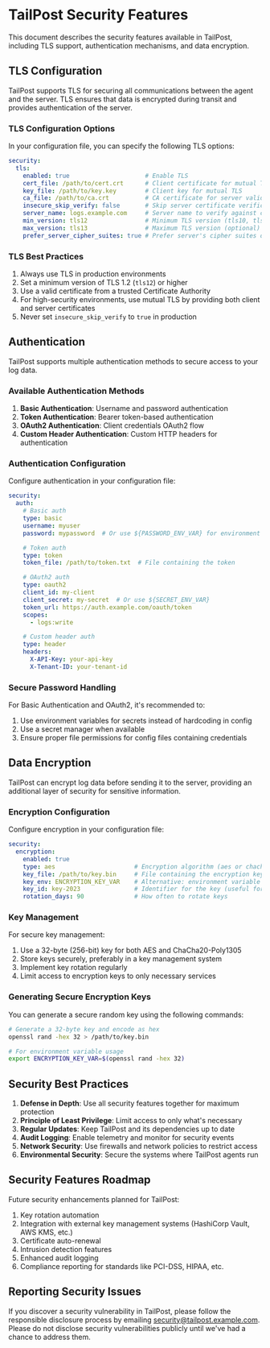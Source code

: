 # TailPost Security Features

This document describes the security features available in TailPost, including TLS support, authentication mechanisms, and data encryption.

## TLS Configuration

TailPost supports TLS for securing all communications between the agent and the server. TLS ensures that data is encrypted during transit and provides authentication of the server.

### TLS Configuration Options

In your configuration file, you can specify the following TLS options:

```yaml
security:
  tls:
    enabled: true                     # Enable TLS
    cert_file: /path/to/cert.crt      # Client certificate for mutual TLS
    key_file: /path/to/key.key        # Client key for mutual TLS
    ca_file: /path/to/ca.crt          # CA certificate for server validation
    insecure_skip_verify: false       # Skip server certificate verification (not recommended for production)
    server_name: logs.example.com     # Server name to verify against certificate
    min_version: tls12                # Minimum TLS version (tls10, tls11, tls12, tls13)
    max_version: tls13                # Maximum TLS version (optional)
    prefer_server_cipher_suites: true # Prefer server's cipher suites over client's
```

### TLS Best Practices

1. Always use TLS in production environments
2. Set a minimum version of TLS 1.2 (`tls12`) or higher
3. Use a valid certificate from a trusted Certificate Authority
4. For high-security environments, use mutual TLS by providing both client and server certificates
5. Never set `insecure_skip_verify` to `true` in production

## Authentication

TailPost supports multiple authentication methods to secure access to your log data.

### Available Authentication Methods

1. **Basic Authentication**: Username and password authentication
2. **Token Authentication**: Bearer token-based authentication
3. **OAuth2 Authentication**: Client credentials OAuth2 flow
4. **Custom Header Authentication**: Custom HTTP headers for authentication

### Authentication Configuration

Configure authentication in your configuration file:

```yaml
security:
  auth:
    # Basic auth
    type: basic
    username: myuser
    password: mypassword  # Or use ${PASSWORD_ENV_VAR} for environment variables

    # Token auth
    type: token
    token_file: /path/to/token.txt  # File containing the token

    # OAuth2 auth
    type: oauth2
    client_id: my-client
    client_secret: my-secret  # Or use ${SECRET_ENV_VAR}
    token_url: https://auth.example.com/oauth/token
    scopes:
      - logs:write

    # Custom header auth
    type: header
    headers:
      X-API-Key: your-api-key
      X-Tenant-ID: your-tenant-id
```

### Secure Password Handling

For Basic Authentication and OAuth2, it's recommended to:

1. Use environment variables for secrets instead of hardcoding in config
2. Use a secret manager when available
3. Ensure proper file permissions for config files containing credentials

## Data Encryption

TailPost can encrypt log data before sending it to the server, providing an additional layer of security for sensitive information.

### Encryption Configuration

Configure encryption in your configuration file:

```yaml
security:
  encryption:
    enabled: true
    type: aes                      # Encryption algorithm (aes or chacha20poly1305)
    key_file: /path/to/key.bin     # File containing the encryption key
    key_env: ENCRYPTION_KEY_VAR    # Alternative: environment variable containing the key
    key_id: key-2023               # Identifier for the key (useful for key rotation)
    rotation_days: 90              # How often to rotate keys
```

### Key Management

For secure key management:

1. Use a 32-byte (256-bit) key for both AES and ChaCha20-Poly1305
2. Store keys securely, preferably in a key management system
3. Implement key rotation regularly
4. Limit access to encryption keys to only necessary services

### Generating Secure Encryption Keys

You can generate a secure random key using the following commands:

```bash
# Generate a 32-byte key and encode as hex
openssl rand -hex 32 > /path/to/key.bin

# For environment variable usage
export ENCRYPTION_KEY_VAR=$(openssl rand -hex 32)
```

## Security Best Practices

1. **Defense in Depth**: Use all security features together for maximum protection
2. **Principle of Least Privilege**: Limit access to only what's necessary
3. **Regular Updates**: Keep TailPost and its dependencies up to date
4. **Audit Logging**: Enable telemetry and monitor for security events
5. **Network Security**: Use firewalls and network policies to restrict access
6. **Environmental Security**: Secure the systems where TailPost agents run

## Security Features Roadmap

Future security enhancements planned for TailPost:

1. Key rotation automation
2. Integration with external key management systems (HashiCorp Vault, AWS KMS, etc.)
3. Certificate auto-renewal
4. Intrusion detection features
5. Enhanced audit logging
6. Compliance reporting for standards like PCI-DSS, HIPAA, etc.

## Reporting Security Issues

If you discover a security vulnerability in TailPost, please follow the responsible disclosure process by emailing security@tailpost.example.com. Please do not disclose security vulnerabilities publicly until we've had a chance to address them. 